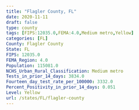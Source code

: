 ```yaml
---
title: "Flagler County, FL"
date: 2020-11-11
draft: false
type: county
tags: [FIPS:12035.0,FEMA:4.0,Medium metro,Yellow]
categories: [FL]
County: Flagler County
State: FL
FIPS: 12035.0
FEMA_Region: 4.0
Population: 115081.0
NCHS_Urban_Rural_Classification: Medium metro
Tests_in_prior_14_days: 3834.0
Fourteen_day_test_rate_per_100000: 3332.0
Percent_Positivity_in_prior_14_days: 0.051
Level: Yellow
url: /states/FL/flagler-county
---
```



